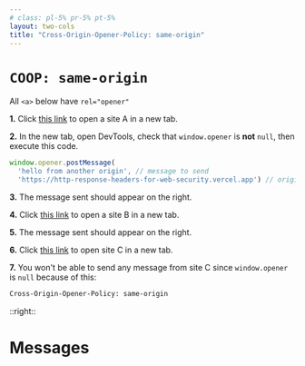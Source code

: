 ```yaml
---
# class: pl-5% pr-5% pt-5%
layout: two-cols
title: "Cross-Origin-Opener-Policy: same-origin"
---
```

<h1><code>COOP: same-origin</code></h1>

<Transform scale="0.8">

All `<a>` below have <code>rel="opener"</code>

<b>1.</b> Click <a href="https://www.giacomodebidda.com/" rel="opener" target="_blank">this link</a> to open a <span class="color:accent">site A</span> in a new tab.

<b>2.</b> In the new tab, open DevTools, check that `window.opener` is **not** `null`, then execute this code.

<!-- in development: -->
<!-- ```js
window.opener.postMessage(
  'hello from another origin', // message
  'http://localhost:3030') // origin of these slides
``` -->

<!-- in production: -->
```js
window.opener.postMessage(
  'hello from another origin', // message to send
  'https://http-response-headers-for-web-security.vercel.app') // origin of these slides
```

<b>3.</b> The message sent should appear on the right.

<b>4.</b> Click <a href="https://kitchen-sink-demos.vercel.app/" rel="opener" target="_blank">this link</a> to open a <span class="color:accent">site B</span> in a new tab.

<b>5.</b> The message sent should appear on the right.

<b>6.</b> Click <a href="https://kitchen-sink-demos.vercel.app/api/coop" rel="opener" target="_blank">this link</a> to open <span class="color:accent">site C</span> in a new tab.

<b>7.</b> You won't be able to send any message from <span class="color:accent">site C</span> since `window.opener` is `null` because of this:

```txt
Cross-Origin-Opener-Policy: same-origin
```

</Transform>

::right::

<h1>Messages</h1>

<Transform scale="0.85">

<MessageLog ignore-same-origin-messages />
<!-- <MessageLog /> -->

</Transform>

<!--
The Window interface's `opener` property returns a reference to the window that opened the window, either with `open()`, or by navigating a link with a `target` attribute. In other words, if window A opens window B, B.opener returns A.

Browsers implicitly set `rel=noopener` for any `target=_blank` link. See [here](https://mathiasbynens.github.io/rel-noopener/).

Even if the tab of site A (or site B) has a reference to the Window that opened it (i.e. the Window of the slides), site A (or site B) cannot access `window.opener.document` or `window.opener.origin` because of the same-origin policy. However, site A (or site B) can send messages to the origin of the slides using `window.opener.postMessage()` [as mentioned here](https://stackoverflow.com/a/25098153/3036129).

From site C we can't use `window.opener.postMessage()` because `window.opener` is `null` due to the `Cross-Origin-Opener-Policy: same-origin` header.

- Windows opened because of links with a target of _blank don't get an opener, unless explicitly requested with rel=opener.
- Having a Cross-Origin-Opener-Policy header with a value of same-origin prevents setting opener. Since the new window is loaded in a different browsing context, it won't have a reference to the opening window.
- [`opener` property](https://developer.mozilla.org/en-US/docs/Web/API/Window/opener)
- [HTML `rel=opener`](https://developer.mozilla.org/en-US/docs/Web/HTML/Attributes/rel#opener)
-->